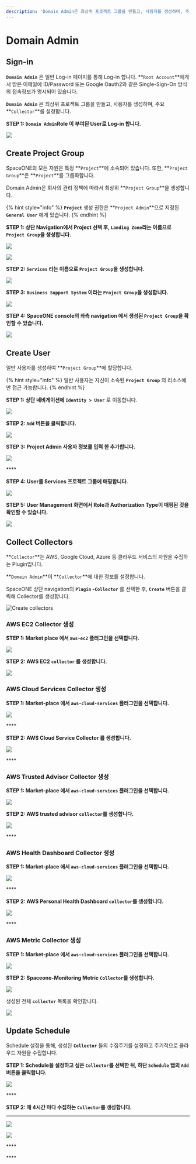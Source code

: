 ```yaml
---
description: 'Domain Admin은 최상위 프로젝트 그룹을 만들고, 사용자를 생성하며, 주요 Collector를 설정합니다.'
---
```


# Domain Admin

## Sign-in

**`Domain Admin`** 은 일반 Log-in 페이지를 통해 Log-in 합니다. **`Root Account`**에게서 받은 이메일에 ID/Password 또는 Google Oauth2와 같은 Single-Sign-On 방식의 접속정보가 명시되어 있습니다.

**`Domain Admin`** 은 최상위 프로젝트 그룹을 만들고, 사용자를 생성하며, 주요 **`Collector`**를 설정합니다.



**STEP 1: `Domain Admin`Role 이 부여된 User로 Log-in 합니다.** 

![](.gitbook/assets/signin_as_user1.png)

## Create Project Group

SpaceONE의 모든 자원은 특정 **`Project`**에 소속되어 있습니다. 또한,  **`Project Group`**은 **`Project`**를 그룹화합니다. 

Domain Admin은 회사의 관리 정책에 따라서 최상위 **`Project Group`**을 생성합니다. 

{% hint style="info" %}
**`Project`** 생성 권한은 **`Project Admin`**으로 지정된 **`General User`** 에게 있습니다. 
{% endhint %}



**STEP 1: 상단 Navigation에서 Project 선택 후, `Landing Zone`라는 이름으로 `Project Group`을 생성합니다.** 

![](.gitbook/assets/create_top_project_group.png)



![](.gitbook/assets/create_project_group_landingzone.png)



**STEP 2: `Services` 라는 이름으로 `Project Group`을 생성합니다.**

![](.gitbook/assets/create_project_group_services.png)

**STEP 3: `Business Support System` 이라는 `Project Group`을 생성합니다.** 

![](.gitbook/assets/create_project_group_businesssupportsystems.png)

**STEP 4: SpaceONE console의 좌측 navigation 에서 생성된 `Project Group`을 확인할 수 있습니다.**

![](.gitbook/assets/show_project_page.png)

## Create User

일반 사용자를 생성하여 **`Project Group`**에 할당합니다. 

{% hint style="info" %}
일반 사용자는 자신이 소속된 **`Project Group`** 의 리소스에만 접근 가능합니다. 
{% endhint %}

**STEP 1: 상단 네비게이션에 `Identity > User`** 로 이동합니다.

![](.gitbook/assets/screen-shot-2021-02-04-at-14.16.22.png)

  
**STEP 2: `Add` 버튼을 클릭합니다.** 

![](.gitbook/assets/screen-shot-2021-02-04-at-14.18.45.png)

**STEP 3: Project Admin 사용자 정보를 입력 한  추가합니다.** 

![](.gitbook/assets/create_user1%20%281%29.png)

\*\*\*\*

**STEP 4: User를 Services 프로젝트 그룹에 매핑합니다.**

![](.gitbook/assets/add_user2_to_project_group.png)

**STEP 5: User Management 화면에서 Role과 Authorization Type이 매핑된 것을 확인할 수 있습니다.**

![](.gitbook/assets/check_user2_role.png)

## Collect Collectors

**`Collector`**는 AWS, Google Cloud, Azure 등 클라우드 서비스의 자원을 수집하는 Plugin입니다. 

**`Domain Admin`**이 **`Collector`**에 대한 정보를  설정합니다. 



SpaceONE 상단 navigation의 **`Plugin` -`Collector`** 를 선택한 후, **`Create`** 버튼을 클릭해 Collector를 생성합니다.

![Create collectors](.gitbook/assets/create_collector.png)



### **AWS EC2 Collector 생성**

**STEP 1: Market place 에서 `aws-ec2` 플러그인을 선택합니다.**

![](.gitbook/assets/select_aws_ec2_plugin.png)

**STEP 2: AWS EC2 `collector` 를 생성합니다.**

![](.gitbook/assets/create_aws_ec2_collector.png)

### **AWS Cloud Services Collector 생성**

**STEP 1: Market-place 에서 `aws-cloud-services` 플러그인을 선택합니다.**

![](.gitbook/assets/select_aws_cloud_services_plugin.png)

\*\*\*\*

**STEP 2: AWS Cloud Service Collector 를 생성합니다.** 

![](.gitbook/assets/create_aws_cloud_services_collector.png)

\*\*\*\*

### **AWS  Trusted Advisor Collector 생성**

**STEP 1: Market-place 에서 `aws-cloud-services` 플러그인을 선택합니다.**

![](.gitbook/assets/select_aws_cloud_services_plugin%20%281%29.png)

**STEP 2: AWS trusted advisor `collector`를 생성합니다.** 

![](.gitbook/assets/create_aws_trusted_advisor_collector.png)

\*\*\*\*

### **AWS Health Dashboard Collector 생성**

**STEP 1: Market-place 에서 `aws-cloud-services` 플러그인을 선택합니다.**

![](.gitbook/assets/select_aws_cloud_services_plugin%20%281%29.png)

\*\*\*\*

**STEP 2: AWS Personal Health Dashboard `collector`를 생성합니다.** 

![](.gitbook/assets/create_aws_personal_health_dashboard_collector.png)

\*\*\*\*

### **AWS Metric Collector 생성**

**STEP 1: Market-place 에서 `aws-cloud-services` 플러그인을 선택합니다.**

![](.gitbook/assets/select_aws_cloud_services_plugin%20%281%29.png)

**STEP 2: Spaceone-Monitoring Metric `Collector`를 생성합니다.** 

![](.gitbook/assets/create_spaceone_monitoring_metric_collector.png)



생성된 전체 **`collector`** 목록을 확인합니다.

![](.gitbook/assets/list_all_collectors.png)

## Update Schedule

Schedule 설정을 통해, 생성된 **`Collector`** 들의 수집주기를 설정하고 주기적으로 클라우드 자원을 수집합니다.   



**STEP 1: Schedule을 설정하고 싶은 `Collector`를 선택한 뒤, 하단 `Schedule` 탭의 `Add` 버튼을 클릭합니다.** 

![](.gitbook/assets/select_schedule_tab.png)

\*\*\*\*

**STEP 2: 매 4시간 마다 수집하는 `Collector`를 생성합니다.**

 ****

![](.gitbook/assets/add_schedule_to_collector.png)

![](.gitbook/assets/list_collector_schedules.png)

\*\*\*\*

\*\*\*\*

